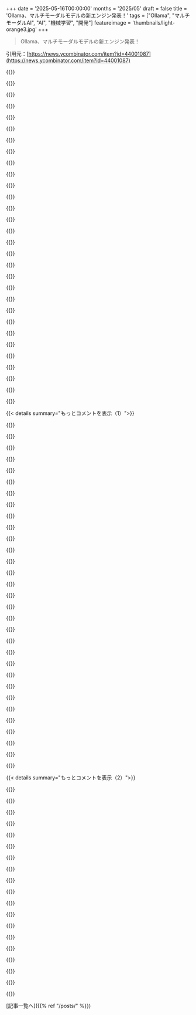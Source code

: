 +++
date = '2025-05-16T00:00:00'
months = '2025/05'
draft = false
title = 'Ollama、マルチモーダルモデルの新エンジン発表！'
tags = ["Ollama", "マルチモーダルAI", "AI", "機械学習", "開発"]
featureimage = 'thumbnails/light-orange3.jpg'
+++

> Ollama、マルチモーダルモデルの新エンジン発表！

引用元：[https://news.ycombinator.com/item?id=44001087](https://news.ycombinator.com/item?id=44001087)




{{<matomeQuote body="llama.cppにようやくビジョン機能が安定して入ったタイミングで、Ollamaが新しいエンジンを発表したのはちょっと意外だったね。<br>きっとOllamaは前から準備してたんだろうし、llama.cppに頼らなくなるのは自分たちの進む道を決められるって意味で納得だわ。<br>参考: https://simonwillison.net/2025/May/10/llama-cpp-vision/" userName="simonw" createdAt="2025/05/16 04:38:22" color="#45d325">}}




{{<matomeQuote body="これらのプロジェクトがマルチモーダル対応で具体的に何が違うのか知ってる？<br>LLaVAは前からサポートしてたじゃん。それは特別な対応が必要だったけど、もういらなくなった感じ？<br>記事で言ってほしかったな〜。記事はOllamaにとってマルチモーダルが全く新しいことみたいに書いてるけど、そうじゃないのにさ。" userName="lolinder" createdAt="2025/05/16 04:48:30" color="">}}




{{<matomeQuote body="llama.cppの歴史についてはここの記事に分かりやすい説明があるよ。<br>https://github.com/ggml-org/llama.cpp/tree/master/tools/mtmd...<br>Ollamaの今後の方針とか戦略はまだよく分かんないけどね。" userName="simonw" createdAt="2025/05/16 04:54:49" color="">}}




{{<matomeQuote body="ngxsonとHugging Faceとllama.cpp以外はダメだね。<br>llama.cppにはマルチモーダルあったよ、俺はずっとメンテしてたんだ。（2024年2月頃から）<br>でも一般向けじゃなくて、分かりにくいし大変だった。ngxson（HFの人）がGemma 3対応で頑張って、別の形で作ってくれたんだ。<br>Ollamaは相変わらずOllamaしてるな。昔ジョークで言ったけど、Ollamaのllama.cppへの貢献って、「いつサーバーに機能入る？コピペしたいから」ってGitHubにコメントするだけじゃん。<br>俺一人でそんなに大変じゃなかったのに、みんな大げさに騒いだり急いだりするから、こういう地道な作業は評価されないんだよ。<br>追記: ブログ読んだらさらにイライラした。<br>”思考／推論サポート”、”ストリーミング応答ツールコーリング”って、とっくにできてた当たり前じゃん。<br>コード見ても特別なことしてないし、記事はまるで自分たちでゼロから作ったみたいに書いてる。<br>llama.cppを簡単に動かせるOllamaのUXはいいと思うけど、37年間で一番ムカつくプロジェクトだわ。" userName="refulgentis" createdAt="2025/05/16 05:31:25" color="#ff5c5c">}}




{{<matomeQuote body="OllamaエンジンのGemma 3（とGemma 2）のテキスト部分は俺がやったんだ。<br>GoogleのGemmaチームと直接組んで作ったよ。<br>llama.cppの実装は参考にしてない。俺らはGoで、向こうはC++だからね。<br>”コピペ”なんてしてないよ。<br>でも新しいモデルで協力したらもっと早く出せるだろうね。<br>Georgiには俺たちの実装のミスをいくつか指摘してもらって、本当に感謝してるんだ。" userName="Patrick_Devine" createdAt="2025/05/16 06:40:03" color="#ff33a1">}}




{{<matomeQuote body="一つに、OllamaはGemma 3でiSWAっていうのをサポートしてるけど、llama.cppはまだなんだ。<br>iSWAはメモリ使う量を1/6にするやつだよ。<br>OllamaはGoで書いてるから、llama.cppには大した貢献できないんだよ。<br>参考: https://github.com/ggml-org/llama.cpp/issues/12637" userName="nolist_policy" createdAt="2025/05/16 07:21:20" color="#38d3d3">}}




{{<matomeQuote body="Goから呼んでるCのライブラリに、Goで貢献できないとか言ってるの？<br>それってこの話のおかしいとこだよね。<br>フロントエンドはCじゃないのに、誰もllama.cppに貢献してないわけじゃないんだからさ。（Goで書いててもC++に貢献できるでしょ？という意味合い）" userName="refulgentis" createdAt="2025/05/16 18:13:20" color="">}}




{{<matomeQuote body="もちろん、Ollamaは新しいC++コードをllama.cppに貢献できるよ。<br>それを後でGoで使うってこともできるしね。<br>意味のある貢献ができないのは、Goで書いたコードをllama.cppに取り込んでもらうことだ。<br>C++を書くことに慣れてないとダメかもしれないけど、GoのエンジニアみんながC++書けるわけじゃないからね。" userName="magicalhippo" createdAt="2025/05/16 21:03:05" color="">}}




{{<matomeQuote body="SWAの話ならそうかもね。<br>まあ、依存してるライブラリに貢献できないって可能性はゼロじゃないけどさ。<br>でもGoでSWA書けるならC++でも書けるだろうし、実際彼らはC++書いてるじゃん。（OllamaはGoメインだけど、裏でC++のライブラリ呼んでるから、C++にも触れてるだろうという意味）<br>しかも、モデルごとのコード見てもそんなに難しくないし。<br>Georgiと一緒にやってるならさ...なんでそれをllama.cppに入れるの手伝わないわけ？って思うんだよね。" userName="refulgentis" createdAt="2025/05/17 00:12:42" color="#785bff">}}




{{<matomeQuote body="SWAの話はそうかもね。<br>マルチモーダルについてはもっと分かりやすいよ。<br>OllamaはGoの画像処理ライブラリを使ったけど、llama.cppは自分で画像処理のコードを書いたんだ。" userName="magicalhippo" createdAt="2025/05/17 02:44:02" color="#ff33a1">}}




{{<matomeQuote body="＞引用？<br>これ見てよ。<br>俺が言いたかったのはね、ただパッチをポンって送ればいいほど簡単じゃないんだってこと。新しいか、違う実装が必要になるんだよ。" userName="magicalhippo" createdAt="2025/05/17 03:24:12" color="">}}




{{<matomeQuote body="彼らがC++で貢献できないのは、Goしか書けない人がいるってリンクがあるから？違うでしょ笑<br>いくつか言いたいんだけどね。まず、共感が大事。あと、変な言い訳で悪い行動を正当化しようとするのは良くない。Ollamaとllama.cppの関係は、Handbrakeとffmpegみたいなもんだって例えが上手いよね。昔HandbrakeでC++勉強したけど、こんな態度はありえなかったよ。" userName="refulgentis" createdAt="2025/05/17 04:13:44" color="#ff5733">}}




{{<matomeQuote body="何言ってんのこれ？ggmlがどこから来てると思ってんだよ？<br>＞llama.cppプロジェクトはggmlライブラリの新機能開発の主要な遊び場なんだよー。<br>ほら見て。（ヒント：OllamaはGoしか書かないと思ってるなら、あのフォルダのコミット履歴見てみろよ）" userName="noodletheworld" createdAt="2025/05/16 07:33:34" color="#ff5733">}}




{{<matomeQuote body="llama.cppは明らかにiSWAをサポートしてないよ。これね。<br>Ollamaはしてるから、試してみて。" userName="nolist_policy" createdAt="2025/05/16 07:53:22" color="">}}




{{<matomeQuote body="おい、彼らはllama.cpp使うのやめて、今はggmlを直接使ってるって発表したんだぜ。お前が何か見つけたとでも思ってることなんて、お前の頭の中にあるだけだよ。" userName="imtringued" createdAt="2025/05/16 08:49:18" color="">}}




{{<matomeQuote body="”OllamaはGoだからllama.cppに貢献できない”って主張に反論してるんだよ。<br>llama.cppもOllamaもGGML使ってるじゃん。上流に貢献すればそれはllama.cppへの貢献になる。<br>彼らがGoしか書かないとか、上流に貢献できないって主張は、断言するけどどっちも間違いだよ。議論の余地なし。<br>できないのは技術力がないんじゃなくて、単にやる気か能力不足でしょ。" userName="noodletheworld" createdAt="2025/05/16 14:43:36" color="#ff5c5c">}}




{{<matomeQuote body="正直、君がなんで低評価されてんのかわかんないけど、スタンドから見てるだけのやつがさ、「何やってんだか知らんけど、この人なんか否定的だ！」みたいなもんじゃない？乾杯ー。<br>「なんかごまかすだけのインチキ議論はさ、あっという間に広まるんだよ…」って感じだね。" userName="refulgentis" createdAt="2025/05/16 18:15:44" color="">}}




{{<matomeQuote body="＞君も言うようにOllamaはOllamaしてるねー。俺が冗談で言ったOllamaの llama.cpp への貢献ってのはさ、llama-serverに機能来るの待ってコピペすることだってやつ。<br>llama.cpp のラッパー以外で彼らが思いついて llama.cpp に入った改善ってなんかある？<br>libmtmd導入の時は、Ollamaは待って git pull してマルチモーダル機能手に入れたけど、クレジット無かったんでしょ。LLaVa経由のビジョンサポートはあったけど、そんな良くなかったし。" userName="rvz" createdAt="2025/05/16 06:04:59" color="#38d3d3">}}




{{<matomeQuote body="Ollamaからの注目すべき貢献はマジでないね。０って聞いても驚かない。<br>もっと馬鹿げてるのは、llama.cpp のリンク先のタイムラインが控えめで、テストバイナリが変わっただけだったこと。マルチモーダルモデルはずっとすぐにサポートされてたんだ。<br>ポジティブな話だと、Kobold の Vulkan 貢献とか、Googleの ochafik さんのツールコールとか思考のシステム化の貢献はマジで素晴らしい。ツールコールはAI自動化にすごく重要だし、オープンソースがここで進歩できたのはマジででかいことだと思うね。" userName="refulgentis" createdAt="2025/05/16 06:24:17" color="#45d325">}}




{{<matomeQuote body="親切な言葉ありがとう！これ全部個人的な時間でやったんだよね（Googleの著作権下だけど）。使ってもらえて嬉しいな😊新しい仕事始めるからこれ以上貢献できるか分からないけど、すごく楽しい時間だったよ！（他の貢献者やggerganovさんのおかげだけどね！）" userName="ochafik" createdAt="2025/05/20 10:02:41" color="#ff5733">}}




{{<matomeQuote body="マルチモーダルっていうのはさ、テキスト、画像、音声（＋動画も）含んでるべきだと思うんだよね。画像生成とか分析だけならvision modelって言う方が適切じゃない？Qwen2.5-OmniみたいなのとQwen2.5-VLは区別した方がいいよ。そういう意味では、Ollamaの新しいエンジンはvision対応を追加したってことだね。" userName="oezi" createdAt="2025/05/16 11:10:12" color="#ff5c5c">}}




{{<matomeQuote body="動画の入力に関心があるんだけど、Qwen2.5-OmniとOllamaでそれってできるのかな？" userName="prettyblocks" createdAt="2025/05/16 16:28:14" color="">}}




{{<matomeQuote body="Qwen2.5-Omniで音声だけテストしてみたんだけど、僕の使いたいこと（音声にタグ付けするやつ）だと、当たり外れがあったんだよね。" userName="oezi" createdAt="2025/05/16 18:49:15" color="#45d325">}}




{{<matomeQuote body="Hugging Faceのsmolvlmに関するブログ記事はこちらだよ<br>https：//huggingface.co/blog/smolvlm" userName="tough" createdAt="2025/05/17 00:24:12" color="#38d3d3">}}




{{<matomeQuote body="動画に関心あるみたいだけど、具体的にどんなことに使いたいの？" userName="machinelearning" createdAt="2025/05/16 20:35:24" color="">}}




{{<matomeQuote body="モデルが動画がAIで作られたものか、それともすごく手を加えられたものか認識できるか興味あるな。あと顔とか物のセグメンテーションみたいな色々なこととか。" userName="prettyblocks" createdAt="2025/05/17 03:57:39" color="#ff5733">}}




{{<matomeQuote body="Sidetangent：なんでOllamaを嫌ってる人がいるの？llama.CPPを自分で動かせばいいじゃんって説明しか聞いたことないんだよね。" userName="tommica" createdAt="2025/05/16 05:10:17" color="">}}




{{<matomeQuote body="RedditのLocalLLaMAでの議論へのリンクだよ<br>https：//www.reddit.com/r/LocalLLaMA/comments/1jzocoo/finally...<br>Ollamaはllama.cppをちゃんとクレジットしてないみたいで、これが長い間解決されてない問題なんだ。他のとこでもllama.cpp使ってるのにOllamaの名前が出たりするケースもあるし。upstreamに貢献してない（これはOK）なんだけど、開発者の一人が貢献したって言ってたのにそうでもなかったのがちょっと変かな。独自のフォークは管理してるから、そこからコードを取ってくることはできるよ<br>https：//github.com/ollama/ollama/commits/main/llama/llama.cp..." userName="lhl" createdAt="2025/05/16 05:40:24" color="#ff5733">}}




{{<matomeQuote body="個人的にはさ、OllamaってLLM界隈のDockerみたいなもんだと思うんだ。<br>ユーザー体験（user experience）はめっちゃイケてるし、モデルファイル（model file）の書き方（syntax）もDockerfileの構文に影響受けてるっぽいんだよね。[0]<br>Dockerが出始めの頃、DockerとLXCどっちがいいんだって議論があったけど、あれに似てるんだよね。その時もDockerの素晴らしいユーザー体験の改善点は無視されてたんだ。<br>ただ、長い間llama.cppへの謝意が足りなかったのは問題だってのは同意するよ。今はちゃんと認めてるみたいだけどね。<br>[0]: https://github.com/ollama/ollama/blob/main/docs/modelfile.md" userName="speedgoose" createdAt="2025/05/16 06:52:53" color="#ff33a1">}}




{{<matomeQuote body="すでに触れられてる”文化”（”culture”）、ライセンス（licensing）、FOSSの問題は置いといて、俺は単に色々なアプリでモデルの重み（model weights）を使い回したかっただけなんだよ。でもOllamaは独自のディスク上での保存方法と独自のレジストリ（registry）で提供することにしちゃったんだ。たぶん、これでいつかどうにか収益化（monetize）したいんだろうね、例えば独自の”プライベート（private）”な重み（weights）を彼らのレジストリ（registry）でホストするとかさ。なんでファイルを”ブロブ（blobs）”に分割するのがLLMの重み（weights）にとって意味があると思ったのか分かんないな、Dockerみたいに重複を減らしたかったんだろうけど、結局なんの得もなく複雑にしただけに見えるよ。<br>結局、俺みたいなユーザーはOllamaと他のエコシステムで重み（weights）を使いたいだけで、+30GBもあるデカいファイルを重複して持つ羽目になっちゃったわけ。だから俺はOllamaじゃなくて、大体同じように動く他の全部を使ってるんだ。" userName="diggan" createdAt="2025/05/16 11:47:04" color="#38d3d3">}}




{{< details summary="もっとコメントを表示（1）">}}

{{<matomeQuote body="俺にとってはね、Ollamaが単にllama.cppのフロントエンド（front-end）なのに、Ollamaの人たちがそれをあんまり認めないからなんだよ。" userName="octocop" createdAt="2025/05/16 06:58:54" color="">}}




{{<matomeQuote body="彼らはコミュニティ（community）と一緒にやろうとしないんだ。VC（VC-backed）から資金を得てる会社だって考えると、どうやって収益化（monetize）するつもりなんだ？って未解決の問題もあるしね。<br>llama.cpp、lmstudio、ramalama（containers/RH）を選ばない理由はないじゃないか。そっちなら少なくとも何が得られるか分かるしね。<br>Ramalamaなんて、llama.cppやwhipser.cpp（他にもプロジェクトあるかも）にかなりの貢献をしてるし、俺にとってはより良いソリューションを提供してくれてるんだ。<br>https://github.com/ollama/ollama/pull/9650<br>https://github.com/ollama/ollama/pull/5059" userName="wirybeige" createdAt="2025/05/16 14:51:50" color="#ff5c5c">}}




{{<matomeQuote body="10年もこの業界にいれば、誰だってEmbrace, Extend, Extinguishモデルの匂いを100マイル先からでも嗅ぎ分けられるってもんだ。<br>彼らは明らかに市場（market）を独占して、他の人たちの仕事の上に立って、なんか”エンタープライズライセンス（enterprise license）”に切り替えて金を徴収するつもりだよ。" userName="bearjaws" createdAt="2025/05/16 13:33:33" color="#ff5733">}}




{{<matomeQuote body="r/localLLaMaでのOllamaヘイトの最近のスレッドはここだよ：https://www.reddit.com/r/LocalLLaMA/comments/1kg20mu/so_why_..." userName="gavmor" createdAt="2025/05/16 05:45:19" color="">}}




{{<matomeQuote body="r/localLLaMaはすごく役立つけど、集団思考（groupthink）やアストロターフィング（astroturfed）、感情の波（mood swings）にすごく影響されやすいんだ。この騒動（drama）は文脈（context）で捉える必要があるし、感情的で理屈がそんなにないんだよ。" userName="kergonath" createdAt="2025/05/16 15:55:26" color="">}}




{{<matomeQuote body="俺がOllamaを諦めたのは、OllamaがVulkanをサポートしてないからなんだ：https://news.ycombinator.com/item?id=42886680<br>コンシューマーハードウェア（consumer hardware）を気にするなら、Vulkanサポートは必須だよ。Ollamaの開発者たちは明らかに気にしてないね。" userName="buyucu" createdAt="2025/05/16 07:20:15" color="#45d325">}}




{{<matomeQuote body="欲しい機能がないソフトなんて、もっといいllama.cppがあるのになんで使うの？ Ollamaに全然価値ないじゃん。" userName="buyucu" createdAt="2025/05/16 10:37:01" color="">}}




{{<matomeQuote body="俺はWebUIチャットで複数のモデルを比べて使うことが多いんだけど、Ollamaはllama.cppよりずっと簡単にできるんだよね。だから俺にとってはこれがめっちゃ価値あるよ。" userName="magicalhippo" createdAt="2025/05/16 11:07:14" color="">}}




{{<matomeQuote body="llama-swapの方がOllamaよりうまくできると思うな。" userName="buyucu" createdAt="2025/05/16 13:51:32" color="">}}




{{<matomeQuote body="俺にとって問題なのは、あのR1の失敗とやつらの不誠実さだよ。あんなに堂々とユーザーを騙して、ただ流行りに乗っかろうとしただけのプロジェクトをどうやったら信頼し続けられるのか、全く理解できないね。" userName="jimjimwii" createdAt="2025/05/17 08:13:28" color="">}}




{{<matomeQuote body="cppの方が速くて機能も多かった、ただそれだけだよ。" userName="nicman23" createdAt="2025/05/16 05:13:59" color="">}}




{{<matomeQuote body="重い処理は全部cppがやってるんだよ、Ollamaはただのライブラリラッパーだって。Handbrakeがlibffmpegに全部依存してるのに、動画処理の仕事を全部自分でやってるフリするみたいなもんだよ。" userName="cwillu" createdAt="2025/05/16 05:45:56" color="">}}




{{<matomeQuote body="＞ ollamaはただのライブラリラッパーだって。<br>それは過去の話。今回の記事はまさに、彼らがllama.cppのラッパーから脱却しようとしてるって内容じゃん :)" userName="diggan" createdAt="2025/05/16 11:48:18" color="">}}




{{<matomeQuote body="いや、脱却してないよ。記事にはggmlを使ってるってあるけど、それってllama.cppのことだから。" userName="buyucu" createdAt="2025/05/16 13:50:15" color="">}}




{{<matomeQuote body="部品の組み合わせを誤解してると思うな。llama.cppはCLI付きのライブラリで、ggmlもライブラリ。Ollamaには”runner”（実行エンジン）がある。前はOllamaはllama.cpp（ggml使用）をrunnerとして使ってたけど、新しいモデル向けに独自のrunner（これもggml使用）を作ったんだ。でも他はまだllama.cppを使ってるよ。ggmlとllama.cppは違うけど、両方ggmlを使ってるんだ。" userName="diggan" createdAt="2025/05/16 14:59:15" color="#ff5733">}}




{{<matomeQuote body="”llama.cppプロジェクトは、ggmlライブラリの新機能開発のための主な遊び場だ”—https://github.com/ggml-org/llama.cpp<br>”開発の一部は現在、llama.cppとwhisper.cppのリポジトリで行われている”—https://github.com/ggml-org/ggml" userName="cwillu" createdAt="2025/05/16 17:00:31" color="#785bff">}}




{{<matomeQuote body="うん、どっちもわかるよ。ggmlは他のとこでも使えるって気づいてllama.cppから分かれたんだ。だからllama.cppは”メインの遊び場”だけど、他のやつら（llama.cpp自身も含めて）も使ってるんだよ。急にllama.cppがggmlと同じになったってわけじゃないよ。なんでそう思ったのかは分かんないけど。" userName="diggan" createdAt="2025/05/16 21:42:42" color="#38d3d3">}}




{{<matomeQuote body="これあとで試してみるよ。記事が実用的な例から入ってすぐに要点を押さえてくれて、そのあと詳細って構成なのがありがたいね。" userName="ics" createdAt="2025/05/16 03:43:33" color="">}}




{{<matomeQuote body="この新しいエンジンについていっぱい話してるけど、実際どう実装されてるかの詳細が見たいなぁ。llama.cppは”超すごい”んだから、もしそれに代わるって言うなら、どうやったか例を見せてくれるといいのに！記事の引用とGitHubリンク見た感じだと、llama.cppの元になってるGGMLライブラリがGoから呼び出せる仕組み（FFI）を出してて、OllamaのGoコードからGGMLを呼んでGemma 3みたいなモデルを動かしてるのかな？って思ったんだけど、これで合ってる？こういう詳しいとこ、記事の最初にもっと出すべきだったんじゃない？" userName="andy_xor_andrew" createdAt="2025/05/16 17:37:51" color="#38d3d3">}}




{{<matomeQuote body="Ollamaは透明性がないとか、誰が作ったかちゃんと書かないとか、ユーザーにとって良くないことするとかで知られてるんだよね。この記事で結構しっかり帰属表示してるのはびっくりしたよ。結構叩かれてたから、調整してるのかもね。" userName="Hugsun" createdAt="2025/05/16 20:56:09" color="">}}




{{<matomeQuote body="残念だけど、AI/MLの進化のスピードってめちゃくちゃ速いんだよね。ずっとアンテナ張ってないと、どうやって追いつけばいいか分かんないくらい。この分野って、ちょっとネタっぽい名前つけるのも好きだしね。何年か前はSesame Streetのキャラから名前つけてたり、YOLOシリーズもあったり。論文だって例外じゃない、むしろ一番ひどい”違反者”かもね。" userName="mcbuilder" createdAt="2025/05/16 17:35:14" color="">}}




{{<matomeQuote body="彼らの例の「中国の縦書き春聯を英語に理解・翻訳する」ってやつ、間違い多いじゃん。あの例を出した記事の人は、ほんとは中国語知らないんじゃない？実際に書かれてるのはこれだよ。<br>Top: 家和国盛<br>Left: 和諧生活人人舒暢迎新春<br>Right: 平安社会家家欢乐辞旧岁<br>Ollamaが見たのはこれ。<br>Top: 盛和家国 (文字は合ってるけど順番逆)<br>Left: 「新春」を舒暢って読んでる<br>Right: 家家欢欢乐乐辞旧岁 (文字がダブって最初の4文字がない)" userName="yossi_peti" createdAt="2025/05/16 16:55:23" color="#38d3d3">}}




{{<matomeQuote body="その例やったメンテナーの一人だけど、俺中国人だよ。英語翻訳は結構合ってたと思ったけどな。モデルの間違いを隠したり、デモを偽装したりはしてないよ。時間が経てば、モデルがもっとずっと良くなってくれるといいなと思ってる。" userName="mchiang" createdAt="2025/05/16 17:15:48" color="#ff5c5c">}}




{{<matomeQuote body="俺にとってOllamaの強みは、簡単なDockerコマンドで何も設定いじらずにすぐローカルで使えることだったんだよね。でも画像とか動画だと、DockerはGPU使わないからもうダメなんだ。Ollamaが今後Dockerをどうサポートするつもりなのか、それともDockerはそんなに重要じゃないのか、そこが気になるなぁ。" userName="bradly" createdAt="2025/05/16 13:35:04" color="#ff5c5c">}}




{{<matomeQuote body="DockerでもGPU使えるってば。少なくとも一部のプラットフォームではね。設定はもうちょい必要だけど、Nvidiaが詳しい情報出してて参考になるよ。" userName="IanCal" createdAt="2025/05/16 13:39:35" color="#ff5733">}}




{{<matomeQuote body="ありがとう。MacOSって指定すべきだったわ。最近stable-diffusion-webuiとかInvokeAIとかFoocusを設定しようとして，自分のラップトップだとllmsよりずっと複雑で困ったんだよね。" userName="bradly" createdAt="2025/05/16 13:48:55" color="">}}




{{<matomeQuote body="ちょっと聞きたいんだけど，試す前はMacってジェネレーティブAIにどれくらい合っててパフォーマンスどうかってどんな印象だった？" userName="washadjeffmad" createdAt="2025/05/16 15:52:02" color="">}}




{{<matomeQuote body="M1 MacBook AirでローカルAIを試す前は全然知らなかったんだけど，Ollamaのおかげで簡単に始められたよ。使ってみたらチャットは十分速いけど，コード生成は遅すぎ。画像生成は1～2分かかるけど品質はイマイチだったわ。M3とかM4 Miniだとどうなるのか気になるな。中古だと手頃らしいよ。" userName="bradly" createdAt="2025/05/16 16:33:18" color="#ff5733">}}




{{<matomeQuote body="俺Ollamaでローカルモデルを動かすのを1年近く使ってて，マジで気に入ってるんだけど，Llavaとかのマルチモーダルは全然触ってないんだよね。だって使うのが全部テキストベースだから。質問なんだけど，ここでローカルモデル使って何かクールで便利なマルチモーダルプロジェクト作った人いない？個人のプロジェクトアイデア探してんだよね。" userName="mark_l_watson" createdAt="2025/05/16 13:49:14" color="#45d325">}}




{{<matomeQuote body="なんでOllamaのエンジンって新しいモデルに対応するために変えなきゃなんないの？新しいモデル出るたびOllamaアップグレードしなきゃダメじゃん。" userName="newusertoday" createdAt="2025/05/16 04:19:39" color="">}}

{{</details>}}




{{< details summary="もっとコメントを表示（2）">}}

{{<matomeQuote body="それはね，こういう事情があるからだよ。<br>https://github.com/ggml-org/llama.cpp/issues/12637<br>それにllama.cppの視覚モデル対応は遅れてたしね。Ollamaはllama.cppより速くみんなが欲しい機能を実装してるんだ。これで”ただのllama.cppラッパーじゃん”って批判してた人たちも黙るだろうね。" userName="nkwaml" createdAt="2025/05/16 04:28:09" color="#785bff">}}




{{<matomeQuote body="それにllama.cppでは人間関係の対立もあって，他のバグ修正の邪魔になってるみたいだよ。<br>https://github.com/ikawrakow/ik_llama.cpp/pull/400" userName="Maxious" createdAt="2025/05/16 04:42:38" color="">}}




{{<matomeQuote body="一体そこで何が起こってんの？オープンソースなのに同じコードで作業するのに互いにライセンス与え合うとか，マジで変だよ。どうしてこうなったんだ？" userName="kergonath" createdAt="2025/05/16 16:00:23" color="">}}




{{<matomeQuote body="ikawrakowとggerganovの間にはなんか確執があるみたいだね。<br>https://github.com/ikawrakow/ik_llama.cpp/discussions/316" userName="Philpax" createdAt="2025/05/16 17:51:42" color="">}}




{{<matomeQuote body="今はただホストされたAPIのラッパーって感じだね。俺は自分でllama.cppとstable-diffusion.cppをラップするやつ作ったわ。結果がいまいちならオプションでホストされたのにプロンプト投げるけど、これはホスト側が改善するのにいい出発点になるかもね。それにホストに送るリクエストを難読化もしてる。だって、ローカルAIのアルゴリズムの選択をちょっと確認したいだけなのに、俺の使い方をホストに教える必要ないっしょ？関数名とか変数名が示唆する俺の秘密だよ。" userName="w8nC" createdAt="2025/05/16 05:16:48" color="#ff5c5c">}}




{{<matomeQuote body="え、Ollamaって何のホストされたAPIをラップしてんの？" userName="Patrick_Devine" createdAt="2025/05/16 05:21:37" color="">}}




{{<matomeQuote body="OllamaってChatGPTみたいな「ユーザーコンテキスト」に対応してる？初期プロンプトとか、履歴を覚えて次の質問に活かすみたいなやつ。ChatGPTがやってるような保存されたコンテキストのことかな。俺が使ってる限りでは超基本しかやってなくて、そういう高レベル機能は見てないんだけどさ。" userName="JKCalhoun" createdAt="2025/05/16 14:40:25" color="#38d3d3">}}




{{<matomeQuote body="俺的にはOllamaは「LLMバックエンド」って感じかな。自分のマシンで動くサーバープロセスで、あんまり状態を持たないでリクエストに答えるやつ。モデルは読み込みっぱなしで、KV cacheもセッション中ウォームアップしてるかも（API見ると怪しいけど）。ディスクには何も書かれないっぽい。ChatGPTの「メモリー」みたいな永続的な記憶機能はフロントエンド向けだね。ただ、OllamaのAPIは履歴付きでリクエストを渡すのはサポートしてるよ<br>https：//github.com/ollama/ollama/blob/main/docs/api.md#chat-..." userName="lxgr" createdAt="2025/05/16 14:45:57" color="#ff5c5c">}}




{{<matomeQuote body="LLMに渡されるコンテキスト／メッセージ配列への単なるエントリ以上の記憶ってあるのかな？" userName="codybontecou" createdAt="2025/05/16 16:04:57" color="">}}




{{<matomeQuote body="きっとかなりヘビーな圧縮／フィルタリングが行われてるはずだよ。だって、GPTがみんなのChatGPTの会話履歴全部をコンテキストに保持できるわけないもんね。でも実際問題、Ollamaは今のところサーバー側の永続的な状態っていう概念自体がないと思う。だからそんなことする余地もないよ。" userName="lxgr" createdAt="2025/05/16 16:34:39" color="#ff5c5c">}}




{{<matomeQuote body="俺の考えでは、使われてる圧縮は文字通り「Chat、このメッセージ配列を圧縮して」みたいなプロンプトだと思うよ。これはClaude Plays Pokemonで使われてたテクニックだね。きっとプロンプトにはもっと色々あるだろうし、新しく生成されたメッセージ配列をどうするかとかもあるだろうけど、要点はこれだ。もしこれが本当なら、Ollamaでこれを実装するのはそんなに難しくないはずだよ。" userName="codybontecou" createdAt="2025/05/16 16:54:28" color="#38d3d3">}}




{{<matomeQuote body="彼らが例として使った一つが間違っててウケる。”San FranciscoのFerry BuildingからStanford Universityへ行くベストな方法は、好みと予算によるよ。いくつか選択肢がある：<br>1. 車で：US-101 Southに乗ってCA-85 Southへ、それからCA-101 Southを進んで。”<br>ってやつ。CA 85はPalo Altoよりずっと南じゃん。" userName="ac29" createdAt="2025/05/16 19:22:48" color="#45d325">}}




{{<matomeQuote body="LLM分野の広いトレンドを考えると、このタイミングは納得できるね。俺たちはテキストだけじゃなく、もっと統合されたマルチモーダルな体験に移行してる最中だからさ。こういう tightly controlled なエンジンがあれば、リアルタイムでコンテキスト豊かな理解を必要とするアプリを作る開発者にとってはゲームチェンジャーになるかもね。" userName="Koshima" createdAt="2025/05/16 13:18:36" color="#45d325">}}




{{<matomeQuote body="俺が正しく理解してるなら：今回は違うんだぜ．Ollamaチームが作った新しいエンジンは，llama.cppから独立してるんだ．" userName="hexmiles" createdAt="2025/05/16 10:26:27" color="">}}




{{<matomeQuote body="それは疑わしいな．Llama.cppはつい数週間前に同じモデルのサポートを追加したばっかだよ．Ollamaの人たちは単にgit pullしただけだろ．" userName="buyucu" createdAt="2025/05/16 10:37:53" color="">}}




{{<matomeQuote body="オープンソースなんだから，自分で調べればよかったのに．確かに新しいエンジンはllama.cppを通さず，GGMLライブラリを直接使ってるみたいだね．プルリク見てみて．https://github.com/ollama/ollama/pull/7913" userName="magicalhippo" createdAt="2025/05/16 11:28:46" color="#785bff">}}




{{<matomeQuote body="マジかよ？　GGMLを開発してるのが誰だと思ってんだ？　ヒント：llama.cppだよ．" userName="buyucu" createdAt="2025/05/16 13:49:44" color="#785bff">}}




{{<matomeQuote body="llama.cppは6日前にvisionのサポートを追加したんだぜ．SimonWの投稿を見てくれ：https://simonwillison.net/2025/May/10/llama-cpp-vision/＞「俺が正しく理解してるなら」<br>彼らが君にそう理解させたかっただけだよ…" userName="Havoc" createdAt="2025/05/16 10:37:34" color="#ff33a1">}}

{{</details>}}



[記事一覧へ]({{% ref "/posts/" %}})
